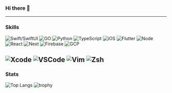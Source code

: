 ### Hi there 👋

<!--
**cjnorman87/cjnorman87** is a ✨ _special_ ✨ repository because its `README.md` (this file) appears on your GitHub profile.

Here are some ideas to get you started:

- 🔭 I’m currently working on a food truck app
- 🌱 I’m currently learning Oracle Cloud
- ⚡ Fun fact: I swam all 4 years of Highschool and I'm in the Navy
-->

---
### Skills

![Swift/SwiftUI](https://img.shields.io/badge/Swift/SwiftUI-ffac45.svg?style=for-the-badge&logo=swift&logoColor=black)
![GO](https://img.shields.io/badge/GO-blue.svg?style=for-the-badge&logo=go)
![Python](https://img.shields.io/badge/Python-yellow.svg?style=for-the-badge&logo=ios)
![TypeScript](https://img.shields.io/badge/TypeScript-3178C6.svg?style=for-the-badge&logo=typescript&logoColor=white) 
![iOS](https://img.shields.io/badge/iOS-blue.svg?style=for-the-badge&logo=ios)
![Flutter](https://img.shields.io/badge/Flutter-0175c2.svg?style=for-the-badge&logo=flutter)
![Node](https://img.shields.io/badge/Node.js-339933.svg?style=for-the-badge&logo=Node.js&logoColor=white)
![React](https://img.shields.io/badge/React.js-00d8ff.svg?style=for-the-badge&logo=react&logoColor=white)
![Next](https://img.shields.io/badge/Next.js-ffffff.svg?style=for-the-badge&logo=Next.js&logoColor=black)
![Firebase](https://img.shields.io/badge/Firebase-FFCA28.svg?style=for-the-badge&logo=firebase&logoColor=black)
![GCP](https://img.shields.io/badge/Google_Cloud-4285F4.svg?style=for-the-badge&logo=Google-Cloud&logoColor=white)

![Xcode](https://img.shields.io/badge/Xcode-147EFB.svg?style=for-the-badge&logo=xcode&logoColor=white)
![VSCode](https://img.shields.io/badge/VSCode-007ACC.svg?style=for-the-badge&logo=Visual-Studio-Code&logoColor=white)
![Vim](https://img.shields.io/badge/Vim-019733.svg?style=for-the-badge&logo=vim&logoColor=white)
![Zsh](https://img.shields.io/badge/Zsh-ffffff.svg?style=for-the-badge&logoColor=black)
---

### Stats

![Top Langs](https://github-readme-stats.vercel.app/api/top-langs/?username=cjnorman87&layout=compact&langs_count=8&theme=github_dark)
![trophy](https://github-profile-trophy.vercel.app/?username=cjnorman87&theme=darkhub)
